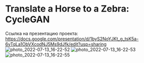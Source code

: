 # Translate a Horse to a Zebra: CycleGAN
Ссылка на презентацию проекта: https://docs.google.com/presentation/d/1byS2NoYJKt_g_tsK5a-6vTqLa1ObVXcodNJ5Ms9dJfk/edit?usp=sharing  
![photo_2022-07-13_16-22-52](https://user-images.githubusercontent.com/58353436/178740230-1ddd113b-95f8-4e6e-b0fe-628f0c002732.jpg)
![photo_2022-07-13_16-22-53](https://user-images.githubusercontent.com/58353436/178740233-7a440928-4c42-4f55-9809-c289efb139af.jpg)
![photo_2022-07-13_16-22-55](https://user-images.githubusercontent.com/58353436/178740234-5f19c4a2-008a-4df9-85ec-52f893f3f237.jpg)
